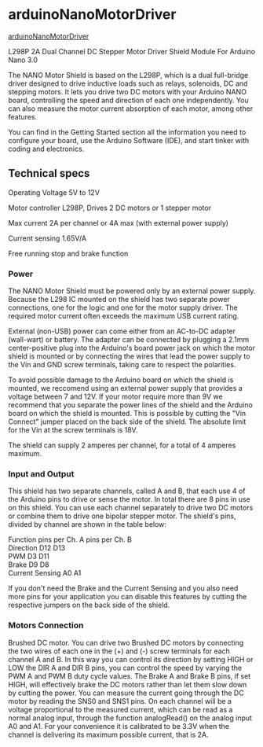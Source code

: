 # arduinoNanoMotorDriver

[arduinoNanoMotorDriver](https://www.ebay.com/itm/L298P-2A-Dual-Channel-DC-Stepper-Motor-Driver-Shield-Module-For-Arduino-Nano-3-0-/201852742335)

L298P 2A Dual Channel DC Stepper Motor Driver Shield Module For Arduino Nano 3.0  

The NANO Motor Shield is based on the L298P, which is a dual full-bridge driver designed to drive inductive loads such as relays, solenoids, DC and stepping motors. It lets you drive two DC motors with your Arduino NANO board, controlling the speed and direction of each one independently. You can also measure the motor current absorption of each motor, among other features.  

You can find in the Getting Started section all the information you need to configure your board, use the Arduino Software (IDE), and start tinker with coding and electronics.  


## Technical specs
Operating Voltage   5V to 12V

Motor controller    L298P, Drives 2 DC motors or 1 stepper motor

Max current         2A per channel or 4A max (with external power supply)

Current sensing     1.65V/A

Free running stop and brake function



### Power  
The NANO Motor Shield must be powered only by an external power supply. Because the L298 IC mounted on the shield has two separate power connections, one for the logic and one for the motor supply driver. The required motor current often exceeds the maximum USB current rating.  

External (non-USB) power can come either from an AC-to-DC adapter (wall-wart) or battery. The adapter can be connected by plugging a 2.1mm center-positive plug into the Arduino's board power jack on which the motor shield is mounted or by connecting the wires that lead the power supply to the Vin and GND screw terminals, taking care to respect the polarities.  

To avoid possible damage to the Arduino board on which the shield is mounted, we reccomend using an external power supply that provides a voltage between 7 and 12V. If your motor require more than 9V we recommend that you separate the power lines of the shield and the Arduino board on which the shield is mounted. This is possible by cutting the "Vin Connect" jumper placed on the back side of the shield. The absolute limit for the Vin at the screw terminals is 18V.  

The shield can supply 2 amperes per channel, for a total of 4 amperes maximum.   

### Input and Output  
This shield has two separate channels, called A and B, that each use 4 of the Arduino pins to drive or sense the motor. In total there are 8 pins in use on this shield. You can use each channel separately to drive two DC motors or combine them to drive one bipolar stepper motor. The shield's pins, divided by channel are shown in the table below:  

Function          pins per Ch. A    pins per Ch. B  
Direction         D12               D13  
PWM               D3                D11  
Brake             D9                D8  
Current Sensing   A0                A1  

If you don't need the Brake and the Current Sensing and you also need more pins for your application you can disable this features by cutting the respective jumpers on the back side of the shield. 


### Motors Connection  
Brushed DC motor. You can drive two Brushed DC motors by connecting the two wires of each one in the (+) and (-) screw terminals for each channel A and B. In this way you can control its direction by setting HIGH or LOW the DIR A and DIR B pins, you can control the speed by varying the PWM A and PWM B duty cycle values. The Brake A and Brake B pins, if set HIGH, will effectively brake the DC motors rather than let them slow down by cutting the power. You can measure the current going through the DC motor by reading the SNS0 and SNS1 pins. On each channel will be a voltage proportional to the measured current, which can be read as a normal analog input, through the function analogRead() on the analog input A0 and A1. For your convenience it is calibrated to be 3.3V when the channel is delivering its maximum possible current, that is 2A. 

